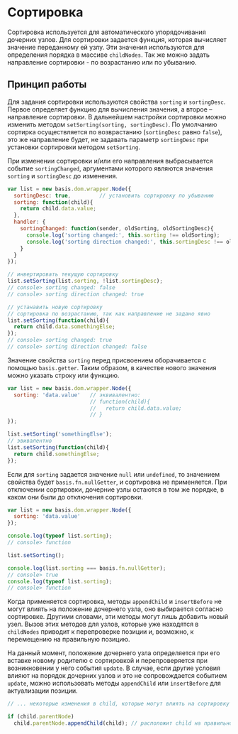 # Сортировка

Сортировка используется для автоматического упорядочивания дочерних узлов. Для сортировки задается функция, которая вычисляет значение переданному ей узлу. Эти значения используются для определения порядка в массиве `childNodes`. Так же можно задать направление сортировки - по возрастанию или по убыванию.

## Принцип работы

Для задания сортировки используются свойства `sorting` и `sortingDesc`. Первое определяет функцию для вычисления значения, а второе – направление сортировки. В дальнейшем настройки сортировки можно изменить методом `setSorting(sorting, sortingDesc)`. По умолчанию сортирка осуществляется по возврастанию (`sortingDesc` равно `false`), это же направление будет, не задавать параметр `sortingDesc` при установки сортировки методом `setSorting`.

При изменении сортировки и/или его направления выбрасывается событие `sortingChanged`, аргументами которого являются значения `sorting` и `sortingDesc` до изменения.

```js
var list = new basis.dom.wrapper.Node({
  sortingDesc: true,         // установить сортировку по убыванию
  sorting: function(child){
    return child.data.value;
  },
  handler: {
    sortingChanged: function(sender, oldSorting, oldSortingDesc){
      console.log('sorting changed:', this.sorting !== oldSorting);
      console.log('sorting direction changed:', this.sortingDesc !== oldSortingDesc);
    }
  }
});

// инвертировать текущую сортировку
list.setSorting(list.sorting, !list.sortingDesc);
// console> sorting changed: false
// console> sorting direction changed: true

// устанавить новую сортировку
// сортировка по возрастанию, так как направление не задано явно
list.setSorting(function(child){
  return child.data.somethingElse;
});
// console> sorting changed: true
// console> sorting direction changed: false
```

Значение свойства `sorting` перед присвоением оборачивается с помощью `basis.getter`. Таким образом, в качестве нового значения можно указать строку или функцию.

```js
var list = new basis.dom.wrapper.Node({
  sorting: 'data.value'   // эквивалентно:
                          // function(child){
                          //   return child.data.value;
                          // }
});

list.setSorting('somethingElse');
// эвивалентно
list.setSorting(function(child){
  return child.somethingElse;
});
```

Если для `sorting` задается значение `null` или `undefined`, то значением свойства будет `basis.fn.nullGetter`, и сортировка не применяется. При отключении сортировки, дочерние узлы остаются в том же порядке, в каком они были до отключения сортировки.

```js
var list = new basis.dom.wrapper.Node({
  sorting: 'data.value'
});

console.log(typeof list.sorting);
// console> function

list.setSorting();

console.log(list.sorting === basis.fn.nullGetter);
// console> true
console.log(typeof list.sorting);
// console> function
```

Когда применяется сортировка, методы `appendChild` и `insertBefore` не могут влиять на положение дочернего узла, оно выбирается согласно сортировке. Другими словами, эти методы могут лишь добавить новый узел. Вызов этих методов для узлов, которые уже находятся в `childNodes` приводит к перепроверке позиции и, возможно, к перемещению на правильную позицию.

На данный момент, положение дочернего узла определяется при его вставке новому родителю с сортировкой и перепроверяется при возникновении у него события `update`. В случае, если другие условия влияют на порядок дочерних узлов и это не сопровождается событием `update`, можно использовать методы `appendChild` или `insertBefore` для актуализации позиции.

```js
// ... некоторые изменения в child, которые могут влиять на сортировку

if (child.parentNode)
  child.parentNode.appendChild(child); // расположит child на правильной позиции
```
